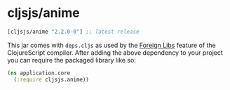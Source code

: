# cljsjs/anime

[](dependency)
```clojure
[cljsjs/anime "2.2.0-0"] ;; latest release
```
[](/dependency)

This jar comes with `deps.cljs` as used by the [Foreign Libs][flibs] feature
of the ClojureScript compiler. After adding the above dependency to your project
you can require the packaged library like so:

```clojure
(ns application.core
  (:require cljsjs.anime))
```

[flibs]: https://github.com/clojure/clojurescript/wiki/Packaging-Foreign-Dependencies
